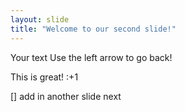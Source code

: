 ```yaml
---
layout: slide
title: "Welcome to our second slide!"
---
```

Your text
Use the left arrow to go back!

This is great! :+1

[] add in another slide next
